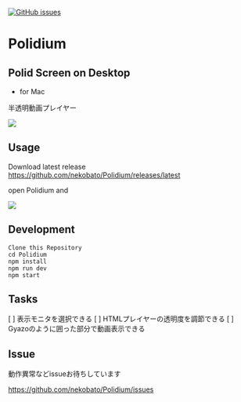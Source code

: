[![GitHub issues](https://img.shields.io/github/release/nekobato/Polidium.svg)](https://github.com/nekobato/Polidium/release)

# Polidium

## Polid Screen on Desktop

- for Mac

半透明動画プレイヤー

![](https://gyazo.com/92890152f1fa383eed9c7e8fb32a1be2.png)

## Usage

Download latest release
https://github.com/nekobato/Polidium/releases/latest

open Polidium and

![](https://gyazo.com/45493a987b9ee9bbb29a40b00b8531f0.png)

## Development

```
Clone this Repository
cd Polidium
npm install
npm run dev
npm start
```

## Tasks

[ ] 表示モニタを選択できる
[ ] HTMLプレイヤーの透明度を調節できる
[ ] Gyazoのように囲った部分で動画表示できる

## Issue

動作異常などissueお待ちしています

https://github.com/nekobato/Polidium/issues
